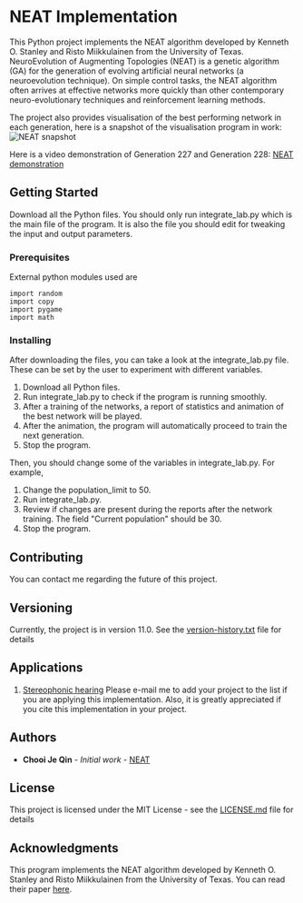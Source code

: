 # NEAT Implementation
This Python project implements the NEAT algorithm developed by Kenneth O. Stanley and Risto Miikkulainen from the University of Texas. NeuroEvolution of Augmenting Topologies (NEAT) is a genetic algorithm (GA) for the generation of evolving artificial neural networks (a neuroevolution technique). On simple control tasks, the NEAT algorithm often arrives at effective networks more quickly than other contemporary neuro-evolutionary techniques and reinforcement learning methods.

The project also provides visualisation of the best performing network in each generation, here is a snapshot of the visualisation program in work:
![NEAT snapshot](https://chojeq.com/home/img/NEAT.png)

Here is a video demonstration of Generation 227 and Generation 228:
[NEAT demonstration](https://drive.google.com/file/d/1poSh1_VAPzkwVnQ3ImqzWIEQbBY8FGRh/view?usp=sharing)


## Getting Started

Download all the Python files.
You should only run integrate_lab.py which is the main file of the program. It is also the file you should edit for tweaking the input and output parameters.

### Prerequisites

External python modules used are
```
import random
import copy
import pygame
import math
```

### Installing

After downloading the files, you can take a look at the integrate_lab.py file. These can be set by the user to experiment with different variables.

1. Download all Python files.
2. Run integrate_lab.py to check if the program is running smoothly.
3. After a training of the networks,  a report of statistics and animation of the best network will be played.
4. After the animation, the program will automatically proceed to train the next generation.
5. Stop the program.

Then, you should change some of the variables in integrate_lab.py. For example,

1. Change the population_limit to 50.
2. Run integrate_lab.py.
3. Review if changes are present during the reports after the network training. The field "Current population" should be 30.
4. Stop the program.


## Contributing

You can contact me regarding the future of this project.

## Versioning

Currently, the project is in version 11.0.
See the [version-history.txt](version-history.txt) file for details

## Applications

1. [Stereophonic hearing](https://github.com/jeqinchooi/Stereophonic-hearing)
Please e-mail me to add your project to the list if you are applying this implementation. Also, it is greatly appreciated if you cite this implementation in your project.

## Authors

* **Chooi Je Qin** - *Initial work* - [NEAT](https://github.com/jeqinchooi/NEAT)

## License

This project is licensed under the MIT License - see the [LICENSE.md](LICENSE.md) file for details

## Acknowledgments

This program implements the NEAT algorithm developed by Kenneth O. Stanley and Risto Miikkulainen from the University of Texas. You can read their paper [here](http://nn.cs.utexas.edu/downloads/papers/stanley.gecco02_1.pdf).
